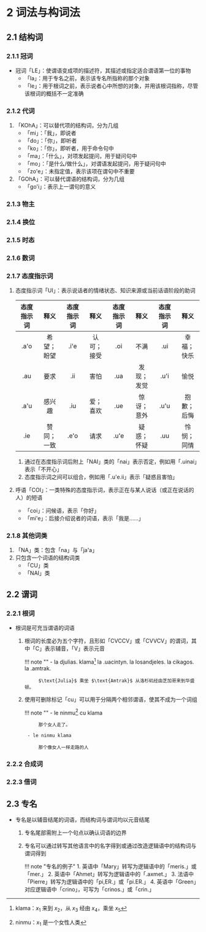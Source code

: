 # 2 词法与构词法

## 2.1 结构词
### 2.1.1 冠词
- 冠词「LE」：使谓语变成项的描述符，其描述或指定适合谓语第一位的事物
    - 「la」：用于专名之前，表示该专名所指称的那个对象
    - 「le」：用于根词之前，表示说者心中所想的对象，并用该根词指称，尽管该根词的概括不一定准确

### 2.1.2 代词
1. 「KOhA」：可以替代项的结构词，分为几组
    - 「mi」：「我」，即说者
    - 「do」：「你」，即听者
    - 「ko」：「你」，即听者，用于命令句中
    - 「ma」：「什么」，对项发起提问，用于疑问句中
    - 「mo」：「是什么/做什么」，对谓语发起提问，用于疑问句中
    - 「zo'e」：未指定值，表示该项在谓句中不重要
2. 「GOhA」：可以替代谓语的结构词，分为几组
    - 「go'i」：表示上一谓句的意义

### 2.1.3 物主

### 2.1.4 换位

### 2.1.5 时态

### 2.1.6 数词

### 2.1.7 态度指示词
1. 态度指示词「UI」：表示说话者的情绪状态、知识来源或当前话语阶段的助词

    <div class="text-table">

    | 态度指示词 |    释义    | 态度指示词 |    释义    | 态度指示词 |    释义    | 态度指示词 |    释义    |
    | :--------: | :--------: | :--------: | :--------: | :--------: | :--------: | :--------: | :--------: |
    |    .a'o    | 希望；盼望 |    .i'e    | 认可；接受 |    .oi     |    不满    |    .ui     | 幸福；快乐 |
    |    .au     |    要求    |    .ii     |    害怕    |    .ua     | 发现；发觉 |    .u'i    |    愉悦    |
    |    .a'u    |   感兴趣   |    .iu     |  爱；喜欢  |    .ue     | 惊讶；意外 |    .u'u    | 抱歉；后悔 |
    |    .ie     | 赞同；一致 |    .e'o    |    请求    |    .u'e    | 疑惑；怀疑 |    .uu     | 怜悯；同情 |

    </div>

    1. 通过在态度指示词后附上「NAI」类的「nai」表示否定，例如用「.uinai」表示「不开心」
    2. 态度指示词之间可以组合，例如用「.u'e.ii」表示「疑惑且害怕」

2. 呼语「COI」：一类特殊的态度指示词，表示正在与某人说话（或正在说话的人）的短语
    - 「coi」：问候语，表示「你好」
    - 「mi'e」：后接介绍说者的词语，表示「我是……」

### 2.1.8 其他词类
1. 「NA」类：包含「na」与「ja'a」
2. 只包含一个词语的结构词类
    - 「CU」类
    - 「NAI」类

## 2.2 谓词
### 2.2.1 根词
- 根词是可充当谓语的词语
    1. 根词的长度必为五个字符，且形如「CVCCV」或「CVVCV」的谓词，其中「C」表示辅音，「V」表示元音

        !!! note ""
            - la djulias. klama[^1] la .uacintyn. la losandjeles. la cikagos. la .amtrak.

                $\text{Julia}$ 乘坐 $\text{Amtrak}$ 从洛杉矶经由芝加哥来到华盛顿。

    2. 使用可删除标记「cu」可以用于分隔两个相邻谓语，使其不成为一个词组

        !!! note ""
            - le ninmu[^2] cu klama

                那个女人走了。

            - le ninmu klama

                那个像女人一样走路的人

### 2.2.2 合成词

### 2.2.3 借词

## 2.3 专名
- 专名是以辅音结尾的词语，而结构词与谓词均以元音结尾
    1. 专名尾部需附上一个句点以确认词语的边界
    2. 专名可以通过转写其他语言中的名字得到或通过改造逻辑语中的结构词与谓词得到

        !!! note "专名的例子"
            1. 英语中「Mary」转写为逻辑语中的「meris.」或「mer.」
            2. 英语中「Ahmet」转写为逻辑语中的「.axmet.」
            3. 法语中「Pierre」转写为逻辑语中的「pi,ER.」或「pi.ER.」
            4. 英语中「Green」对应逻辑语中「crino」，可写为「crinos.」或「crin.」

[^1]: klama：$x_1$ 来到 $x_2$，从 $x_3$ 经由 $x_4$，乘坐 $x_5$
[^2]: ninmu：$x_1$ 是一个女性人类
